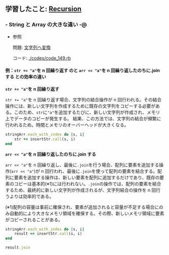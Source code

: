 ## 学習したこと: [Recursion](https://recursionist.io/)

### - String と Array の大きな違い -@

- 参照

  問題: [文字列へ変換](https://recursionist.io/dashboard/problems/149)

  コード: [./codes/code_149.rb](https://github.com/DaisukeKarasawa/blog/blob/main/day-7-2/recursion/codes/code_149.rb)

#### 例：`str += "a"`を n 回繰り返す のと `arr << "a"`を n 回繰り返したのちに.join する との効率の違い

**`str += "a"`を n 回繰り返す**

`str += "a"`を n 回繰り返す場合、文字列の結合操作が n 回行われる。その結合操作には、新しい文字列を作成するために既存の文字列をコピーする必要がある。このため、`str`に`"a"`を追加するたびに、新しい文字列が作成され、メモリ上でデータのコピーが発生する。
結果、この方法では、文字列の結合が頻繁に行われるため。時間とメモリのオーバーヘッドが大きくなる。

```./codes/code_149.rb
stringArr.each_with_index do |s, i|
    str += insertStr.call(s, i)
end
```

**`arr << "a"`を n 回繰り返したのちに.join する**

`arr << "a"`を n 回繰り返し、最後に`.join`を行う場合、配列に要素を追加する操作(`arr << "a"`)が n 回行われ、最後に`.join`を使って配列の要素を結合する。配列に要素を追加する操作は、新しい要素を配列に追加するだけであり、既存の要素のコピーは基本的(※1)には行われない。`.join`の操作では、配列の要素を結合するため、最終的に新しい文字列が作成されるが、文字列結合の操作を n 回行うよりは効率的である。

(※1)配列の容量は事前に確保され、要素が追加されると容量が不足する場合にのみ自動的により大きなメモリ領域を確保する。その際、新しいメモリ領域に要素がコピーされることがある。

```./codes/code_149.rb
stringArr.each_with_index do |s, i|
    result << insertStr.call(s, i)
end

result.join
```
